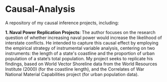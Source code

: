 # Causal-Analysis
A repository of my causal inference projects, including: 

**1. Naval Power Replication Projects**:
The author focuses on the research question of whether increasing naval power would increase the likelihood of interstate conflicts. He intended to capture this causal effect by employing the empirical strategy of instrumental variable analysis, centering on two instruments: the length of a state's coastline and the proportion of urban population of a state’s total population. My project seeks to replicate his findings, based on World Vector Shoreline data from the World Resources Institute (2000) (for the coastline length), and the Correlates of War National Material Capabilities project (for urban population data).
